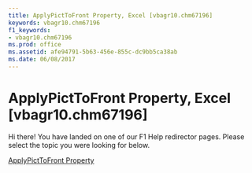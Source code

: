 ```yaml
---
title: ApplyPictToFront Property, Excel [vbagr10.chm67196]
keywords: vbagr10.chm67196
f1_keywords:
- vbagr10.chm67196
ms.prod: office
ms.assetid: afe94791-5b63-456e-855c-dc9bb5ca38ab
ms.date: 06/08/2017
---
```



# ApplyPictToFront Property, Excel [vbagr10.chm67196]

Hi there! You have landed on one of our F1 Help redirector pages. Please select the topic you were looking for below.

[ApplyPictToFront Property](http://msdn.microsoft.com/library/c6b1b61c-edb1-fb40-387a-0106e8ca225a%28Office.15%29.aspx)

